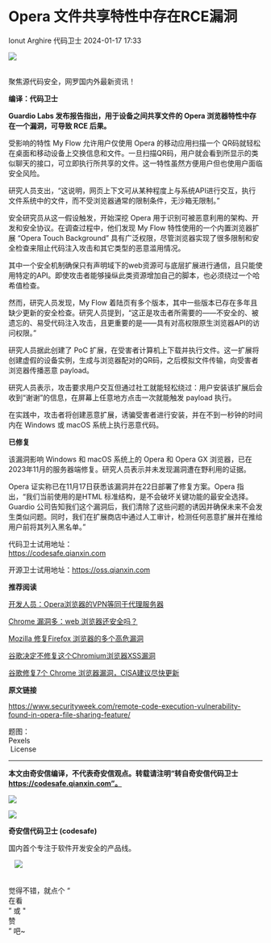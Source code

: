 #  Opera 文件共享特性中存在RCE漏洞   
Ionut Arghire  代码卫士   2024-01-17 17:33  
  
![](https://mmbiz.qpic.cn/mmbiz_gif/Az5ZsrEic9ot90z9etZLlU7OTaPOdibteeibJMMmbwc29aJlDOmUicibIRoLdcuEQjtHQ2qjVtZBt0M5eVbYoQzlHiaw/640?wx_fmt=gif "")  
  
   
聚焦源代码安全，网罗国内外最新资讯！  
  
**编译：代码卫士**  
  
**Guardio Labs 发布报告指出，用于设备之间共享文件的 Opera 浏览器特性中存在一个漏洞，可导致 RCE 后果。**  
  
  
受影响的特性 My Flow 允许用户仅使用 Opera 的移动应用扫描一个 QR码就轻松在桌面和移动设备上交换信息和文件。一旦扫描QR码，用户就会看到所显示的类似聊天的接口，可立即执行所共享的文件。这一特性虽然方便用户但也使用户面临安全风险。  
  
研究人员支出，“这说明，网页上下文可从某种程度上与系统API进行交互，执行文件系统中的文件，而不受浏览器通常的限制条件，无沙箱无限制。”  
  
安全研究员从这一假设触发，开始深挖 Opera 用于识别可被恶意利用的架构、开发和安全协议。在调查过程中，他们发现 My Flow 特性使用的一个内置浏览器扩展 “Opera Touch Background” 具有广泛权限，尽管浏览器实现了很多限制和安全检查来阻止代码注入攻击和其它类型的恶意滥用情况。  
  
其中一个安全机制确保只有声明域下的web资源可与底层扩展进行通信，且只能使用特定的API。即使攻击者能够操纵此类资源增加自己的脚本，也必须绕过一个哈希值检查。  
  
然而，研究人员发现，My Flow 着陆页有多个版本，其中一些版本已存在多年且缺少更新的安全检查。研究人员提到，“这正是攻击者所需要的——不安全的、被遗忘的、易受代码注入攻击，且更重要的是——具有对高权限原生浏览器API的访问权限。”  
  
研究人员据此创建了 PoC 扩展，在受害者计算机上下载并执行文件。这一扩展将创建虚假的设备实例，生成与浏览器配对的QR码，之后模拟文件传输，向受害者浏览器传播恶意 payload。  
  
研究人员表示，攻击要求用户交互但通过社工就能轻松绕过：用户安装该扩展后会收到“谢谢”的信息，在屏幕上任意地方点击一次就能触发 payload 执行。  
  
在实践中，攻击者将创建恶意扩展，诱骗受害者进行安装，并在不到一秒钟的时间内在 Windows 或 macOS 系统上执行恶意代码。  
  
  
**已修复**  
  
  
  
  
  
该漏洞影响 Windows 和 macOS 系统上的 Opera 和 Opera GX 浏览器，已在2023年11月的服务器端修复。研究人员表示并未发现漏洞遭在野利用的证据。  
  
Opera 证实称已在11月17日获悉该漏洞并在22日部署了修复方案。Opera 指出，“我们当前使用的是HTML 标准结构，是不会破坏关键功能的最安全选择。Guardio 公司告知我们这个漏洞后，我们清除了这些问题的诱因并确保未来不会发生类似问题。同时，我们在扩展商店中通过人工审计，检测任何恶意扩展并在推给用户前将其列入黑名单。”  
  
  
  
代码卫士试用地址：  
https://codesafe.qianxin.com  
  
开源卫士试用地址：https://oss.qianxin.com  
  
  
  
  
  
  
  
  
  
  
  
  
**推荐阅读**  
  
[开发人员：Opera浏览器的VPN等同于代理服务器](http://mp.weixin.qq.com/s?__biz=MzI2NTg4OTc5Nw==&mid=2247485772&idx=5&sn=8f47bc6d1d8ec16c5a37571894827af8&chksm=ea973826dde0b130ee7a6e7aa52d4cdc5c47b9353f39c7cebbe7776bb0a72f1f9e4c3477ddb9&scene=21#wechat_redirect)  
  
  
[Chrome 漏洞多：web 浏览器还安全吗？](http://mp.weixin.qq.com/s?__biz=MzI2NTg4OTc5Nw==&mid=2247516843&idx=2&sn=08d47901f423ad544f407dead0344eef&chksm=ea94b3c1dde33ad7879cb6a504aa623576e7d749f80f139f04f047b1e28a6e6d949bea885041&scene=21#wechat_redirect)  
  
  
[Mozilla 修复Firefox 浏览器的多个高危漏洞](http://mp.weixin.qq.com/s?__biz=MzI2NTg4OTc5Nw==&mid=2247515956&idx=2&sn=7870f9607adf1541eef5be5402a82ab4&chksm=ea948e5edde307489a6b2a77b80ba248729a3d0dbfd20a6b65ee00d181f4b422bc09fa95eb1c&scene=21#wechat_redirect)  
  
  
[谷歌决定不修复这个Chromium浏览器XSS漏洞](http://mp.weixin.qq.com/s?__biz=MzI2NTg4OTc5Nw==&mid=2247514671&idx=1&sn=61fcdf93bfac81f15a8003972cd54cfd&chksm=ea948b45dde3025344d546821417c7d84002e20f4ce07d501debfcd2eb37b63ca343e65307ca&scene=21#wechat_redirect)  
  
  
[谷歌修复7个 Chrome 浏览器漏洞，CISA建议尽快更新](http://mp.weixin.qq.com/s?__biz=MzI2NTg4OTc5Nw==&mid=2247512301&idx=2&sn=8692c38f4cf01bc6ae31e903937819f7&chksm=ea948187dde30891f434d90835b849b48564c5b0c642973efc1eb86324af13f3c4f1bfaefbe9&scene=21#wechat_redirect)  
  
  
  
  
**原文链接**  
  
https://www.securityweek.com/remote-code-execution-vulnerability-found-in-opera-file-sharing-feature/  
  
  
题图：  
Pexels  
 License  
  
****  
**本文由奇安信编译，不代表奇安信观点。转载请注明“转自奇安信代码卫士 https://codesafe.qianxin.com”。**  
  
  
  
  
![](https://mmbiz.qpic.cn/mmbiz_jpg/oBANLWYScMSf7nNLWrJL6dkJp7RB8Kl4zxU9ibnQjuvo4VoZ5ic9Q91K3WshWzqEybcroVEOQpgYfx1uYgwJhlFQ/640?wx_fmt=jpeg "")  
  
![](https://mmbiz.qpic.cn/mmbiz_jpg/oBANLWYScMSN5sfviaCuvYQccJZlrr64sRlvcbdWjDic9mPQ8mBBFDCKP6VibiaNE1kDVuoIOiaIVRoTjSsSftGC8gw/640?wx_fmt=jpeg "")  
  
**奇安信代码卫士 (codesafe)**  
  
国内首个专注于软件开发安全的产品线。  
  
   ![](https://mmbiz.qpic.cn/mmbiz_gif/oBANLWYScMQ5iciaeKS21icDIWSVd0M9zEhicFK0rbCJOrgpc09iaH6nvqvsIdckDfxH2K4tu9CvPJgSf7XhGHJwVyQ/640?wx_fmt=gif "")  
  
   
觉得不错，就点个 “  
在看  
” 或 "  
赞  
” 吧~  
  
